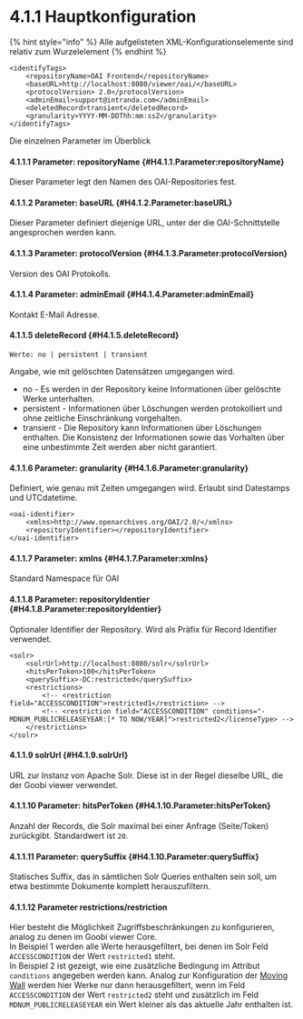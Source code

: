 # 4.1.1 Hauptkonfiguration

{% hint style="info" %}
Alle aufgelisteten XML-Konfigurationselemente sind relativ zum Wurzelelement 
{% endhint %}

```markup
<identifyTags>
    <repositoryName>OAI Frontend</repositoryName>
    <baseURL>http://localhost:8080/viewer/oai/</baseURL>
    <protocolVersion> 2.0</protocolVersion>
    <adminEmail>support@intranda.com</adminEmail>
    <deletedRecord>transient</deletedRecord>
    <granularity>YYYY-MM-DDThh:mm:ssZ</granularity>
</identifyTags>
```

Die einzelnen Parameter im Überblick

#### 4.1.1.1 Parameter: repositoryName {#H4.1.1.Parameter:repositoryName}

Dieser Parameter legt den Namen des OAI-Repositories fest.

#### 4.1.1.2 Parameter: baseURL {#H4.1.2.Parameter:baseURL}

Dieser Parameter definiert diejenige URL, unter der die OAI-Schnittstelle angesprochen werden kann.

#### 4.1.1.3 Parameter: protocolVersion {#H4.1.3.Parameter:protocolVersion}

Version des OAI Protokolls.

#### 4.1.1.4 Parameter: adminEmail {#H4.1.4.Parameter:adminEmail}

Kontakt E-Mail Adresse.

#### 4.1.1.5 deleteRecord {#H4.1.5.deleteRecord}

```text
Werte: no | persistent | transient
```

Angabe, wie mit gelöschten Datensätzen umgegangen wird.

* no - Es werden in der Repository keine Informationen über gelöschte Werke unterhalten.
* persistent - Informationen über Löschungen werden protokolliert und ohne zeitliche Einschränkung vorgehalten.
* transient - Die Repository kann Informationen über Löschungen enthalten. Die Konsistenz der Informationen sowie das Vorhalten über eine unbestimmte Zeit werden aber nicht garantiert.

#### 4.1.1.6 Parameter: granularity {#H4.1.6.Parameter:granularity}

Definiert, wie genau mit Zeiten umgegangen wird. Erlaubt sind Datestamps und UTCdatetime.

```markup
<oai-identifier>
    <xmlns>http://www.openarchives.org/OAI/2.0/</xmlns>
    <repositoryIdentifier></repositoryIdentifier>
</oai-identifier>
```

#### 4.1.1.7 Parameter: xmlns {#H4.1.7.Parameter:xmlns}

Standard Namespace für OAI

#### 4.1.1.8 Parameter: repositoryIdentier {#H4.1.8.Parameter:repositoryIdentier}

Optionaler Identifier der Repository. Wird als Präfix für Record Identifier verwendet.

```markup
<solr>
    <solrUrl>http://localhost:8080/solr</solrUrl>
    <hitsPerToken>100</hitsPerToken>
    <querySuffix>-DC:restricted</querySuffix>
    <restrictions>
        <!-- <restriction field="ACCESSCONDITION">restricted1</restriction> -->
        <!-- <restriction field="ACCESSCONDITION" conditions="-MDNUM_PUBLICRELEASEYEAR:[* TO NOW/YEAR]">restricted2</licenseType> -->
    </restrictions>
</solr>
```

#### 4.1.1.9 solrUrl {#H4.1.9.solrUrl}

URL zur Instanz von Apache Solr. Diese ist in der Regel dieselbe URL, die der Goobi viewer verwendet.

#### 4.1.1.10 Parameter: hitsPerToken {#H4.1.10.Parameter:hitsPerToken}

Anzahl der Records, die Solr maximal bei einer Anfrage \(Seite/Token\) zurückgibt. Standardwert ist `20`.

#### 4.1.1.11 Parameter: querySuffix {#H4.1.10.Parameter:querySuffix}

Statisches Suffix, das in sämtlichen Solr Queries enthalten sein soll, um etwa bestimmte Dokumente komplett herauszufiltern.

#### 4.1.1.12 **Parameter restrictions/restriction**

Hier besteht die Möglichkeit Zugriffsbeschränkungen zu konfigurieren, analog zu denen im Goobi viewer Core.   
In Beispiel 1 werden alle Werte herausgefiltert, bei denen im Solr Feld `ACCESSCONDITION` der Wert `restricted1` steht.   
In Beispiel 2 ist gezeigt, wie eine zusätzliche Bedingung im Attribut `conditions` angegeben werden kann. Analog zur Konfiguration der [Moving Wall](../../6.-spezielle-anwendungsszenarien/6.3-moving-wall.md) werden hier Werke nur dann herausgefiltert, wenn im Feld `ACCESSCONDITION` der Wert `restricted2` steht und zusätzlich im Feld `MDNUM_PUBLICRELEASEYEAR` ein Wert kleiner als das aktuelle Jahr enthalten ist.

